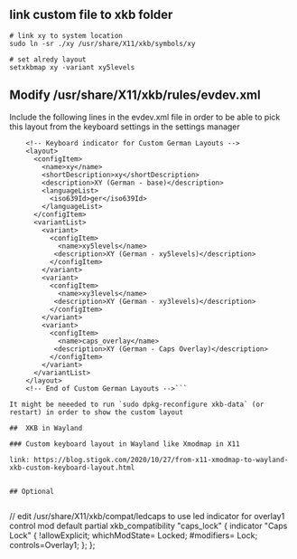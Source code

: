 ## link custom file to xkb folder

```
# link xy to system location
sudo ln -sr ./xy /usr/share/X11/xkb/symbols/xy

# set alredy layout
setxkbmap xy -variant xy5levels
```

## Modify /usr/share/X11/xkb/rules/evdev.xml

Include the following lines in the evdev.xml file in order to be able to pick this layout 
from the keyboard settings in the settings manager 


```
    <!-- Keyboard indicator for Custom German Layouts -->
    <layout>
      <configItem>
        <name>xy</name>
        <shortDescription>xy</shortDescription>
        <description>XY (German - base)</description>
        <languageList>
          <iso639Id>ger</iso639Id>
        </languageList>
      </configItem>
      <variantList>
        <variant>
          <configItem>
            <name>xy5levels</name>
           <description>XY (German - xy5levels)</description>
          </configItem>
        </variant>
        <variant>
          <configItem>
            <name>xy3levels</name>
           <description>XY (German - xy3levels)</description>
          </configItem>
        </variant>
        <variant>
          <configItem>
            <name>caps_overlay</name>
           <description>XY (German - Caps Overlay)</description>
          </configItem>
        </variant>
      </variantList>
    </layout>
    <!-- End of Custom German Layouts -->```

It might be neeeded to run `sudo dpkg-reconfigure xkb-data` (or restart) in order to show the custom layout

##  XKB in Wayland 

### Custom keyboard layout in Wayland like Xmodmap in X11

link: https://blog.stigok.com/2020/10/27/from-x11-xmodmap-to-wayland-xkb-custom-keyboard-layout.html


## Optional 


```
// edit  /usr/share/X11/xkb/compat/ledcaps to use led indicator for overlay1 control mod
default partial xkb_compatibility "caps_lock" {
    indicator "Caps Lock" {
	!allowExplicit;
	whichModState= Locked;
	#modifiers= Lock;
	controls=Overlay1;
    };
};
```
